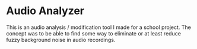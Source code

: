 # Audio Analyzer
This is an audio analysis / modification tool I made for a school project. The concept was to be able to find some way to eliminate or at least reduce fuzzy background noise in audio recordings.
